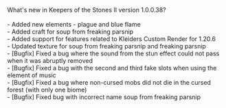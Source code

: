 What's new in Keepers of the Stones II version 1.0.0.38?<br/>
<br />- Added new elements - plague and blue flame
<br />- Added craft for soup from freaking parsnip
<br />- Added support for features related to Kleiders Custom Render for 1.20.6
<br />- Updated texture for soup from freaking parsnip and freaking parsnip
<br />- [Bugfix] Fixed a bug where the sound from the stun effect could not pass when it was abruptly removed
<br />- [Bugfix] Fixed a bug with the second and third fake slots when using the element of music
<br />- [Bugfix] Fixed a bug where non-cursed mobs did not die in the cursed forest (with only one biome)
<br />- [Bugfix] Fixed bug with incorrect name soup from freaking parsnip